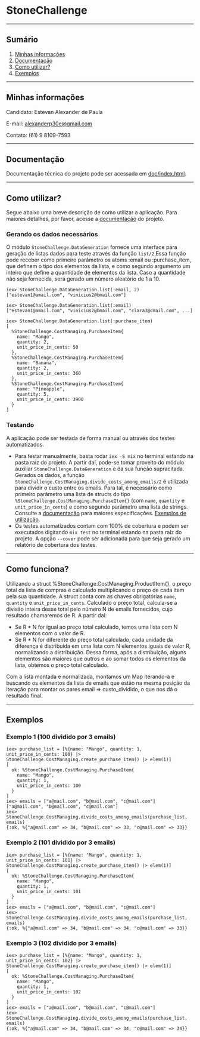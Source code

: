 # StoneChallenge

---

## Sumário

1. [Minhas informações](#minhas-informações)
2. [Documentação](#documentação)
3. [Como utilizar?](#como-utilizar?)
4. [Exemplos](#exemplos)

---

## Minhas informações

Candidato: Estevan Alexander de Paula

E-mail: alexanderp30e@gmail.com

Contato: (61) 9 8109-7593

---

## Documentação

Documentação técnica do projeto pode ser acessada em [doc/index.html](./doc/index.html).

---

## Como utilizar?

Segue abaixo uma breve descrição de como utilizar a aplicação. Para maiores detalhes, por favor, acesse a [documentação](./doc/index.html) do projeto.

### Gerando os dados necessários

O módulo `StoneChallenge.DataGeneration` fornece uma interface para geração de listas dados para teste através da função `list/2`.Essa função pode receber como primeiro parâmetro os atoms :email ou :purchase_item, que definem o tipo dos elementos da lista, e como segundo argumento um inteiro que define a quantidade de elementos da lista. Caso a quantidade não seja fornecida, será gerado um número aleatório de 1 a 10.

```
iex> StoneChallenge.DataGeneration.list(:email, 2)
["estevan1@amail.com", "vinicius2@bmail.com"]
```

```
iex> StoneChallenge.DataGeneration.list(:email)
["estevan1@amail.com", "vinicius2@bmail.com", "clara3@cmail.com", ...]
```

```
iex> StoneChallenge.DataGeneration.list(:purchase_item)
[
  %StoneChallenge.CostManaging.PurchaseItem{
    name: "Mango",
    quantity: 2,
    unit_price_in_cents: 50
  },
  %StoneChallenge.CostManaging.PurchaseItem{
    name: "Banana",
    quantity: 2,
    unit_price_in_cents: 360
  },
  %StoneChallenge.CostManaging.PurchaseItem{
    name: "Pineapple",
    quantity: 5,
    unit_price_in_cents: 3900
  }
]
```

### Testando

A aplicação pode ser testada de forma manual ou através dos testes automatizados.

- Para testar manualmente, basta rodar `iex -S mix` no terminal estando na pasta raíz do projeto. A partir daí, pode-se tomar proveito do módulo auxiliar `StoneChallenge.DataGeneration` e da sua função supracitada. Gerados os dados, a função `StoneChallenge.CostManaging.divide_costs_among_emails/2` é utilizada para dividir o custo entre os emails. Para tal, é necessário como primeiro parâmetro uma lista de structs do tipo `%StoneChallenge.CostManaging.PurchaseItem{}` (com `name`, `quantity` e `unit_price_in_cents`) e como segundo parâmetro uma lista de strings. Consulte a [documentação](doc/index.html) para maiores especificações. [Exemplos de utilização](#exemplos).
- Os testes automatizados contam com 100% de cobertura e podem ser executados digitando `mix test` no terminal estando na pasta raíz do projeto. A opção `--cover` pode ser adicionada para que seja gerado um relatório de cobertura dos testes.

---

## Como funciona?

Utilizando a struct %StoneChallenge.CostManaging.ProductItem{}, o preço total da lista de compras é calculado multiplicando o preço de cada item pela sua quantidade. A struct conta com as chaves obrigatórias `name`, `quantity` e `unit_price_in_cents`. Calculado o preço total, calcula-se a divisão inteira desse total pelo número N de emails fornecidos, cujo resultado chamaremos de R. A partir daí:

- Se R \* N for igual ao preço total calculado, temos uma lista com N elementos com o valor de R.
- Se R \* N for diferente do preço total calculado, cada unidade da diferença é distribuída em uma lista com N elementos iguais de valor R, normalizando a distribuição. Dessa forma, após a distribuição, alguns elementos são maiores que outros e ao somar todos os elementos da lista, obtemos o preço total calculado.

Com a lista montada e normalizada, montamos um Map iterando-a e buscando os elementos da lista de emails que estão na mesma posição da iteração para montar os pares email => custo_dividido, o que nos dá o resultado final.

---

## Exemplos

### Exemplo 1 (100 dividido por 3 emails)

```
iex> purchase_list = [%{name: "Mango", quantity: 1, unit_price_in_cents: 100} |> StoneChallenge.CostManaging.create_purchase_item() |> elem(1)]
[
  ok: %StoneChallenge.CostManaging.PurchaseItem{
    name: "Mango",
    quantity: 1,
    unit_price_in_cents: 100
  }
]
iex> emails = ["a@mail.com", "b@mail.com", "c@mail.com"]
["a@mail.com", "b@mail.com", "c@mail.com"]
iex> StoneChallenge.CostManaging.divide_costs_among_emails(purchase_list, emails)
{:ok, %{"a@mail.com" => 34, "b@mail.com" => 33, "c@mail.com" => 33}}
```

### Exemplo 2 (101 dividido por 3 emails)

```
iex> purchase_list = [%{name: "Mango", quantity: 1, unit_price_in_cents: 101} |> StoneChallenge.CostManaging.create_purchase_item() |> elem(1)]
[
  ok: %StoneChallenge.CostManaging.PurchaseItem{
    name: "Mango",
    quantity: 1,
    unit_price_in_cents: 101
  }
]
iex> emails = ["a@mail.com", "b@mail.com", "c@mail.com"]
iex> StoneChallenge.CostManaging.divide_costs_among_emails(purchase_list, emails)
{:ok, %{"a@mail.com" => 34, "b@mail.com" => 34, "c@mail.com" => 33}}
```

### Exemplo 3 (102 dividido por 3 emails)

```
iex> purchase_list = [%{name: "Mango", quantity: 1, unit_price_in_cents: 102} |> StoneChallenge.CostManaging.create_purchase_item() |> elem(1)]
[
  ok: %StoneChallenge.CostManaging.PurchaseItem{
    name: "Mango",
    quantity: 1,
    unit_price_in_cents: 102
  }
]
iex> emails = ["a@mail.com", "b@mail.com", "c@mail.com"]
iex> StoneChallenge.CostManaging.divide_costs_among_emails(purchase_list, emails)
{:ok, %{"a@mail.com" => 34, "b@mail.com" => 34, "c@mail.com" => 34}}
```
